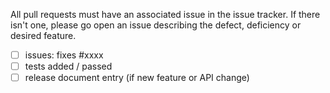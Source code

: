 All pull requests must have an associated issue in the issue tracker. If there
isn't one, please go open an issue describing the defect, deficiency or desired
feature.

- [ ] issues: fixes #xxxx
- [ ] tests added / passed
- [ ] release document entry (if new feature or API change)
